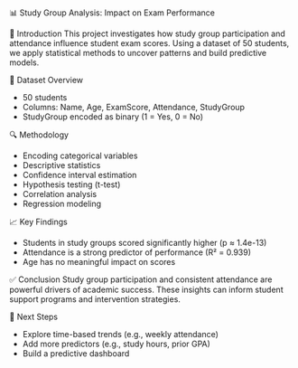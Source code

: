 
📊 Study Group Analysis: Impact on Exam Performance

  🧠 Introduction
  This project investigates how study group participation and attendance influence student exam scores. Using a dataset of 50 students, we apply statistical methods to uncover patterns and build predictive models.
  
  📁 Dataset Overview
  - 50 students
  - Columns: Name, Age, ExamScore, Attendance, StudyGroup
  - StudyGroup encoded as binary (1 = Yes, 0 = No)
  
  🔍 Methodology
  - Encoding categorical variables
  - Descriptive statistics
  - Confidence interval estimation
  - Hypothesis testing (t-test)
  - Correlation analysis
  - Regression modeling
  
  📈 Key Findings
  - Students in study groups scored significantly higher (p ≈ 1.4e-13)
  - Attendance is a strong predictor of performance (R² = 0.939)
  - Age has no meaningful impact on scores
  
  ✅ Conclusion
  Study group participation and consistent attendance are powerful drivers of academic success. These insights can inform student support programs and intervention strategies.
  
  🚀 Next Steps
  - Explore time-based trends (e.g., weekly attendance)
  - Add more predictors (e.g., study hours, prior GPA)
  - Build a predictive dashboard
  
